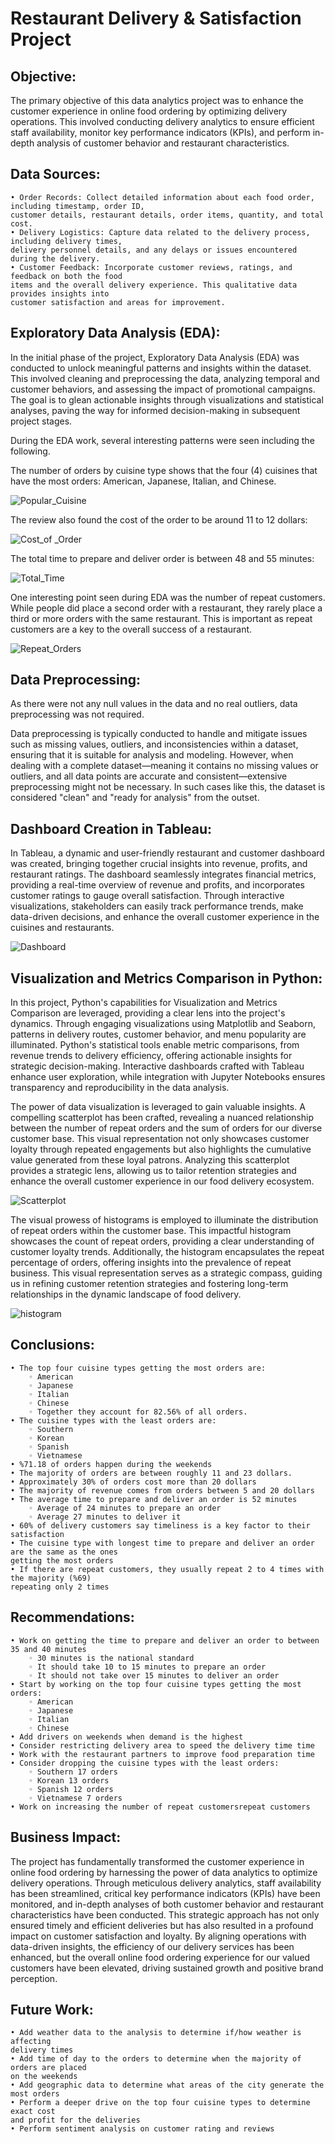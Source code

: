 # Restaurant Delivery & Satisfaction Project

## Objective:
The primary objective of this data analytics project was to enhance the customer experience in online food ordering by optimizing delivery operations. This involved conducting delivery analytics to ensure efficient staff availability, monitor key performance indicators (KPIs), and perform in-depth analysis of customer behavior and restaurant characteristics.


## Data Sources:
    • Order Records: Collect detailed information about each food order, including timestamp, order ID, 
    customer details, restaurant details, order items, quantity, and total cost.
    • Delivery Logistics: Capture data related to the delivery process, including delivery times, 
    delivery personnel details, and any delays or issues encountered during the delivery.
    • Customer Feedback: Incorporate customer reviews, ratings, and feedback on both the food 
    items and the overall delivery experience. This qualitative data provides insights into 
    customer satisfaction and areas for improvement.


## Exploratory Data Analysis (EDA): 

In the initial phase of the project, Exploratory Data Analysis (EDA) was conducted to unlock meaningful patterns and insights within the dataset. This involved cleaning and preprocessing the data, analyzing temporal and customer behaviors, and assessing the impact of promotional campaigns. The goal is to glean actionable insights through visualizations and statistical analyses, paving the way for informed decision-making in subsequent project stages.

During the EDA work, several interesting patterns were seen including the following. 

The number of orders by cuisine type shows that the four (4) cuisines that have the most orders: American, Japanese, Italian, and Chinese.  


![Popular_Cuisine](https://github.com/DJEyerman/Restaurant_Demand/assets/38670302/8bc7ff77-db70-41c1-9f35-91f791bf41d1)


The review also found the cost of the order to be around 11 to 12 dollars: 


![Cost_of _Order](https://github.com/DJEyerman/Restaurant_Demand/assets/38670302/f4587f0d-feec-401a-bee4-75682e910f8b)


The total time to prepare and deliver order is between 48 and 55 minutes: 

![Total_Time](https://github.com/DJEyerman/Restaurant_Demand/assets/38670302/dccaca26-58fa-4abd-b625-9e2fcf5d30ad)


One interesting point seen during EDA was the number of repeat customers.  While people did place a second order with a restaurant, they rarely place a third or more orders with the same restaurant. This is important as repeat customers are a key to the overall success of a restaurant.  

![Repeat_Orders](https://github.com/DJEyerman/Restaurant_Demand/assets/38670302/dc485d1d-6b67-4fd2-8851-3471b1306786)


## Data Preprocessing:
As there were not any null values in the data and no real outliers, data preprocessing was not required.  

Data preprocessing is typically conducted to handle and mitigate issues such as missing values, outliers, and inconsistencies within a dataset, ensuring that it is suitable for analysis and modeling. However, when dealing with a complete dataset—meaning it contains no missing values or outliers, and all data points are accurate and consistent—extensive preprocessing might not be necessary.  In such cases like this, the dataset is considered "clean" and "ready for analysis" from the outset.


## Dashboard Creation in Tableau:
In Tableau, a dynamic and user-friendly restaurant and customer dashboard was created, bringing together crucial insights into revenue, profits, and restaurant ratings. The dashboard seamlessly integrates financial metrics, providing a real-time overview of revenue and profits, and incorporates customer ratings to gauge overall satisfaction. Through interactive visualizations, stakeholders can easily track performance trends, make data-driven decisions, and enhance the overall customer experience in the cuisines and restaurants.


![Dashboard](https://github.com/DJEyerman/Restaurant_Demand/assets/38670302/4002b300-fcc1-4a50-8e4e-1a2c53b02caf)

## Visualization and Metrics Comparison in Python:

In this project, Python's capabilities for Visualization and Metrics Comparison are leveraged, providing a clear lens into the project's dynamics. Through engaging visualizations using Matplotlib and Seaborn, patterns in delivery routes, customer behavior, and menu popularity are illuminated. Python's statistical tools enable metric comparisons, from revenue trends to delivery efficiency, offering actionable insights for strategic decision-making. Interactive dashboards crafted with Tableau enhance user exploration, while integration with Jupyter Notebooks ensures transparency and reproducibility in the data analysis.

The power of data visualization is leveraged to gain valuable insights. A compelling scatterplot has been crafted, revealing a nuanced relationship between the number of repeat orders and the sum of orders for our diverse customer base. This visual representation not only showcases customer loyalty through repeated engagements but also highlights the cumulative value generated from these loyal patrons. Analyzing this scatterplot provides a strategic lens, allowing us to tailor retention strategies and enhance the overall customer experience in our food delivery ecosystem.


![Scatterplot](https://github.com/DJEyerman/Restaurant_Demand/assets/38670302/ca0623ff-9277-47ad-8dff-3343464f1fff)

The visual prowess of histograms is employed to illuminate the distribution of repeat orders within the customer base. This impactful histogram showcases the count of repeat orders, providing a clear understanding of customer loyalty trends. Additionally, the histogram encapsulates the repeat percentage of orders, offering insights into the prevalence of repeat business. This visual representation serves as a strategic compass, guiding us in refining customer retention strategies and fostering long-term relationships in the dynamic landscape of food delivery.



![histogram](https://github.com/DJEyerman/Restaurant_Demand/assets/38670302/fb70538b-9696-46db-92af-cb14d590c4ea)


## Conclusions: 
    • The top four cuisine types getting the most orders are:
        ◦ American
        ◦ Japanese
        ◦ Italian
        ◦ Chinese
        ◦ Together they account for 82.56% of all orders.
    • The cuisine types with the least orders are:
        ◦ Southern
        ◦ Korean
        ◦ Spanish
        ◦ Vietnamese
    • %71.18 of orders happen during the weekends
    • The majority of orders are between roughly 11 and 23 dollars.
    • Approximately 30% of orders cost more than 20 dollars
    • The majority of revenue comes from orders between 5 and 20 dollars
    • The average time to prepare and deliver an order is 52 minutes
        ◦ Average of 24 minutes to prepare an order
        ◦ Average 27 minutes to deliver it
    • 60% of delivery customers say timeliness is a key factor to their satisfaction 
    • The cuisine type with longest time to prepare and deliver an order are the same as the ones 
    getting the most orders
    • If there are repeat customers, they usually repeat 2 to 4 times with the majority (%69)
    repeating only 2 times
    

## Recommendations:
    • Work on getting the time to prepare and deliver an order to between 35 and 40 minutes
        ◦ 30 minutes is the national standard
        ◦ It should take 10 to 15 minutes to prepare an order
        ◦ It should not take over 15 minutes to deliver an order
    • Start by working on the top four cuisine types getting the most orders:
        ◦ American
        ◦ Japanese
        ◦ Italian
        ◦ Chinese
    • Add drivers on weekends when demand is the highest
    • Consider restricting delivery area to speed the delivery time time
    • Work with the restaurant partners to improve food preparation time
    • Consider dropping the cuisine types with the least orders:
        ◦ Southern 17 orders
        ◦ Korean 13 orders
        ◦ Spanish 12 orders
        ◦ Vietnamese 7 orders
    • Work on increasing the number of repeat customersrepeat customers


## Business Impact: 
The project has fundamentally transformed the customer experience in online food ordering by harnessing the power of data analytics to optimize delivery operations. Through meticulous delivery analytics, staff availability has been streamlined, critical key performance indicators (KPIs) have been monitored, and in-depth analyses of both customer behavior and restaurant characteristics have been conducted. This strategic approach has not only ensured timely and efficient deliveries but has also resulted in a profound impact on customer satisfaction and loyalty. By aligning operations with data-driven insights, the efficiency of our delivery services has been enhanced, but the overall online food ordering experience for our valued customers have been elevated, driving sustained growth and positive brand perception.


## Future Work:
    • Add weather data to the analysis to determine if/how weather is affecting 
    delivery times
    • Add time of day to the orders to determine when the majority of orders are placed 
    on the weekends
    • Add geographic data to determine what areas of the city generate the most orders
    • Perform a deeper drive on the top four cuisine types to determine exact cost 
    and profit for the deliveries
    • Perform sentiment analysis on customer rating and reviews
